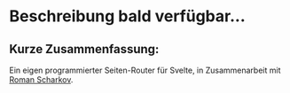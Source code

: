 # Beschreibung bald verfügbar...

## Kurze Zusammenfassung:
Ein eigen programmierter Seiten-Router für Svelte, in Zusammenarbeit mit [Roman Scharkov](https://github.com/romshark).